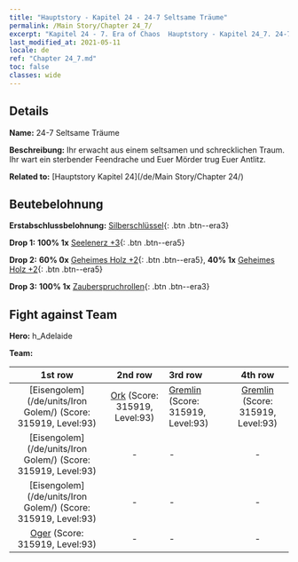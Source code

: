 ```yaml
---
title: "Hauptstory - Kapitel 24 - 24-7 Seltsame Träume"
permalink: /Main Story/Chapter 24_7/
excerpt: "Kapitel 24 - 7. Era of Chaos  Hauptstory - Kapitel 24_7. 24-7 Seltsame Träume"
last_modified_at: 2021-05-11
locale: de
ref: "Chapter 24_7.md"
toc: false
classes: wide
---
```


## Details

 **Name:** 24-7 Seltsame Träume

 **Beschreibung:** Ihr erwacht aus einem seltsamen und schrecklichen Traum. Ihr wart ein sterbender Feendrache und Euer Mörder trug Euer Antlitz.

 **Related to:** [Hauptstory Kapitel 24](/de/Main Story/Chapter 24/)

## Beutebelohnung

 **Erstabschlussbelohnung:** [Silberschlüssel](/ItemsDE/con_693/){: .btn .btn--era3}

 **Drop 1:** **100% 1x** [Seelenerz +3](/ItemsDE/mat_82/){: .btn .btn--era5}

 **Drop 2:** **60% 0x** [Geheimes Holz +2](/ItemsDE/mat_76/){: .btn .btn--era5}, **40% 1x** [Geheimes Holz +2](/ItemsDE/mat_76/){: .btn .btn--era5}

 **Drop 3:** **100% 1x** [Zauberspruchrollen](/ItemsDE/con_694/){: .btn .btn--era3}


## Fight against Team
 **Hero:** h_Adelaide

 **Team:**


  | 1st row | 2nd row | 3rd row | 4th row |
  |:----:|:----:|:----|:----:|
  | [Eisengolem](/de/units/Iron Golem/) (Score: 315919, Level:93)  | [Ork](/de/units/Orc/) (Score: 315919, Level:93)  | [Gremlin](/de/units/Gremlin/) (Score: 315919, Level:93)  | [Gremlin](/de/units/Gremlin/) (Score: 315919, Level:93)  |
  | [Eisengolem](/de/units/Iron Golem/) (Score: 315919, Level:93)  | - | - | - |
  | [Eisengolem](/de/units/Iron Golem/) (Score: 315919, Level:93)  | - | - | - |
  | [Oger](/de/units/Ogre/) (Score: 315919, Level:93)  | - | - | - |


